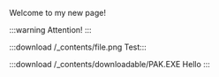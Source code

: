 <!-- TITLE:test -->

Welcome to my new page!



:::warning
Attention!
:::


:::download /_contents/file.png Test:::

:::download /_contents/downloadable/PAK.EXE Hello :::